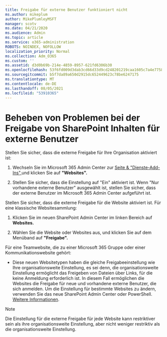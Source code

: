 ```yaml
---
title: Freigabe für externe Benutzer funktioniert nicht
ms.author: mikeplum
author: MikePlumleyMSFT
manager: scotv
ms.date: 04/21/2020
ms.audience: Admin
ms.topic: article
ms.service: o365-administration
ROBOTS: NOINDEX, NOFOLLOW
localization_priority: Normal
ms.collection: Adm_O365
ms.custom: ''
ms.assetid: d3d0b69b-214e-4859-8957-621fd6306b30
ms.openlocfilehash: 53f6fd009d3dab3cd66d33d9cd248201219caa1605c7a4e7758a5a8d720f68c2
ms.sourcegitcommit: b5f7da89a650d2915dc652449623c78be6247175
ms.translationtype: MT
ms.contentlocale: de-DE
ms.lasthandoff: 08/05/2021
ms.locfileid: "53910365"
---
```

# <a name="fix-problems-sharing-sharepoint-content-with-external-users"></a>Beheben von Problemen bei der Freigabe von SharePoint Inhalten für externe Benutzer

Stellen Sie sicher, dass die externe Freigabe für Ihre Organisation aktiviert ist:
  
1. Wechseln Sie im Microsoft 365 Admin Center zur [Seite &amp; "Dienste-Add-Ins",](https://portal.office.com/adminportal/home#/Settings/ServicesAndAddIns)und klicken Sie auf **"Websites".**
    
2. Stellen Sie sicher, dass die Einstellung auf "Ein" aktiviert ist. Wenn "Nur vorhandene externe Benutzer" ausgewählt ist, stellen Sie sicher, dass der externe Benutzer im Microsoft 365 Admin Center aufgeführt ist.
    
Stellen Sie sicher, dass die externe Freigabe für die Website aktiviert ist. Für eine klassische Websitesammlung:
  
1. Klicken Sie im neuen SharePoint Admin Center im linken Bereich auf **Websites.**
    
2. Wählen Sie die Website oder Websites aus, und klicken Sie auf dem Menüband auf **"Freigabe".**
    
Für eine Teamwebsite, die zu einer Microsoft 365 Gruppe oder einer Kommunikationswebsite gehört:
  
- Diese neuen Websitetypen haben die gleiche Freigabeeinstellung wie Ihre organisationsweite Einstellung, es sei denn, die organisationsweite Einstellung ermöglicht das Freigeben von Dateien über Links, für die keine Anmeldung erforderlich ist. In diesem Fall ermöglichen die Websites die Freigabe für neue und vorhandene externe Benutzer, die sich anmelden. Um die Einstellung für bestimmte Websites zu ändern, verwenden Sie das neue SharePoint Admin Center oder PowerShell. [Weitere Informationen](https://go.microsoft.com/fwlink/?linkid=871863).
    
> [!NOTE]
> Die Einstellung für die externe Freigabe für jede Website kann restriktiver sein als ihre organisationsweite Einstellung, aber nicht weniger restriktiv als die organisationsweite Einstellung. 
  

